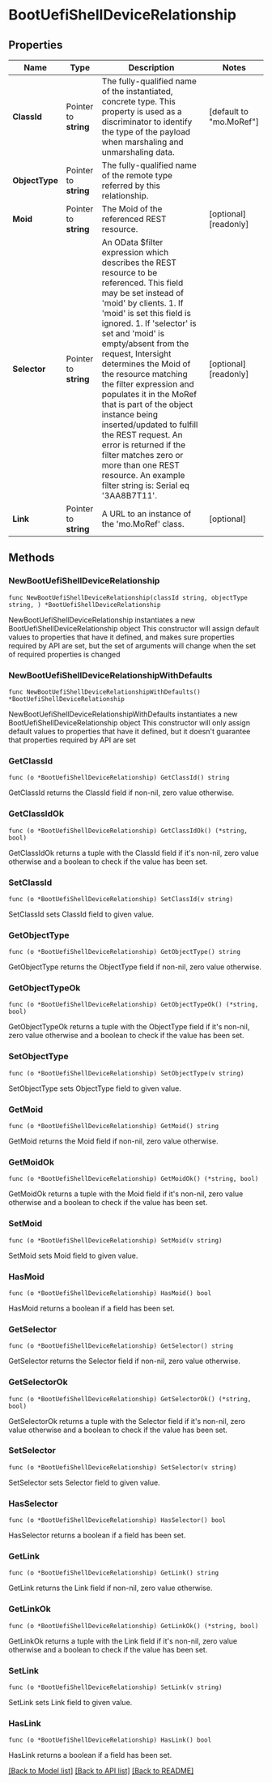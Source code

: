 # BootUefiShellDeviceRelationship

## Properties

Name | Type | Description | Notes
------------ | ------------- | ------------- | -------------
**ClassId** | Pointer to **string** | The fully-qualified name of the instantiated, concrete type. This property is used as a discriminator to identify the type of the payload when marshaling and unmarshaling data. | [default to "mo.MoRef"]
**ObjectType** | Pointer to **string** | The fully-qualified name of the remote type referred by this relationship. | 
**Moid** | Pointer to **string** | The Moid of the referenced REST resource. | [optional] [readonly] 
**Selector** | Pointer to **string** | An OData $filter expression which describes the REST resource to be referenced. This field may be set instead of &#39;moid&#39; by clients. 1. If &#39;moid&#39; is set this field is ignored. 1. If &#39;selector&#39; is set and &#39;moid&#39; is empty/absent from the request, Intersight determines the Moid of the resource matching the filter expression and populates it in the MoRef that is part of the object instance being inserted/updated to fulfill the REST request. An error is returned if the filter matches zero or more than one REST resource. An example filter string is: Serial eq &#39;3AA8B7T11&#39;. | [optional] [readonly] 
**Link** | Pointer to **string** | A URL to an instance of the &#39;mo.MoRef&#39; class. | [optional] 

## Methods

### NewBootUefiShellDeviceRelationship

`func NewBootUefiShellDeviceRelationship(classId string, objectType string, ) *BootUefiShellDeviceRelationship`

NewBootUefiShellDeviceRelationship instantiates a new BootUefiShellDeviceRelationship object
This constructor will assign default values to properties that have it defined,
and makes sure properties required by API are set, but the set of arguments
will change when the set of required properties is changed

### NewBootUefiShellDeviceRelationshipWithDefaults

`func NewBootUefiShellDeviceRelationshipWithDefaults() *BootUefiShellDeviceRelationship`

NewBootUefiShellDeviceRelationshipWithDefaults instantiates a new BootUefiShellDeviceRelationship object
This constructor will only assign default values to properties that have it defined,
but it doesn't guarantee that properties required by API are set

### GetClassId

`func (o *BootUefiShellDeviceRelationship) GetClassId() string`

GetClassId returns the ClassId field if non-nil, zero value otherwise.

### GetClassIdOk

`func (o *BootUefiShellDeviceRelationship) GetClassIdOk() (*string, bool)`

GetClassIdOk returns a tuple with the ClassId field if it's non-nil, zero value otherwise
and a boolean to check if the value has been set.

### SetClassId

`func (o *BootUefiShellDeviceRelationship) SetClassId(v string)`

SetClassId sets ClassId field to given value.


### GetObjectType

`func (o *BootUefiShellDeviceRelationship) GetObjectType() string`

GetObjectType returns the ObjectType field if non-nil, zero value otherwise.

### GetObjectTypeOk

`func (o *BootUefiShellDeviceRelationship) GetObjectTypeOk() (*string, bool)`

GetObjectTypeOk returns a tuple with the ObjectType field if it's non-nil, zero value otherwise
and a boolean to check if the value has been set.

### SetObjectType

`func (o *BootUefiShellDeviceRelationship) SetObjectType(v string)`

SetObjectType sets ObjectType field to given value.


### GetMoid

`func (o *BootUefiShellDeviceRelationship) GetMoid() string`

GetMoid returns the Moid field if non-nil, zero value otherwise.

### GetMoidOk

`func (o *BootUefiShellDeviceRelationship) GetMoidOk() (*string, bool)`

GetMoidOk returns a tuple with the Moid field if it's non-nil, zero value otherwise
and a boolean to check if the value has been set.

### SetMoid

`func (o *BootUefiShellDeviceRelationship) SetMoid(v string)`

SetMoid sets Moid field to given value.

### HasMoid

`func (o *BootUefiShellDeviceRelationship) HasMoid() bool`

HasMoid returns a boolean if a field has been set.

### GetSelector

`func (o *BootUefiShellDeviceRelationship) GetSelector() string`

GetSelector returns the Selector field if non-nil, zero value otherwise.

### GetSelectorOk

`func (o *BootUefiShellDeviceRelationship) GetSelectorOk() (*string, bool)`

GetSelectorOk returns a tuple with the Selector field if it's non-nil, zero value otherwise
and a boolean to check if the value has been set.

### SetSelector

`func (o *BootUefiShellDeviceRelationship) SetSelector(v string)`

SetSelector sets Selector field to given value.

### HasSelector

`func (o *BootUefiShellDeviceRelationship) HasSelector() bool`

HasSelector returns a boolean if a field has been set.

### GetLink

`func (o *BootUefiShellDeviceRelationship) GetLink() string`

GetLink returns the Link field if non-nil, zero value otherwise.

### GetLinkOk

`func (o *BootUefiShellDeviceRelationship) GetLinkOk() (*string, bool)`

GetLinkOk returns a tuple with the Link field if it's non-nil, zero value otherwise
and a boolean to check if the value has been set.

### SetLink

`func (o *BootUefiShellDeviceRelationship) SetLink(v string)`

SetLink sets Link field to given value.

### HasLink

`func (o *BootUefiShellDeviceRelationship) HasLink() bool`

HasLink returns a boolean if a field has been set.


[[Back to Model list]](../README.md#documentation-for-models) [[Back to API list]](../README.md#documentation-for-api-endpoints) [[Back to README]](../README.md)



